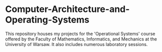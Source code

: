 # Computer-Architecture-and-Operating-Systems
This repository houses my projects for the 'Operational Systems' course offered by the Faculty of Mathematics, Informatics, and Mechanics at the University of Warsaw. It also includes numerous laboratory sessions.

